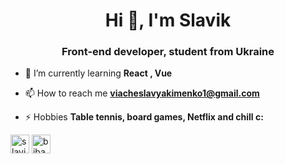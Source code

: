 <h1 align="center">Hi 👋, I'm Slavik</h1>
<h3 align="center">Front-end developer, student from Ukraine</h3>

- 🌱 I’m currently learning **React , Vue**

- 📫 How to reach me **viacheslavyakimenko1@gmail.com**

- ⚡ Hobbies **Table tennis, board games, Netflix and chill c:**

<p align="left">
<a href="https://www.linkedin.com/in/slavik-yakimenko-4896751b4/" target="blank"><img align="center" src="https://cdn.jsdelivr.net/npm/simple-icons@3.0.1/icons/linkedin.svg" alt="slavik-yakimenko-4896751b4" height="30" width="30" /></a>
<a href="https://instagram.com/bibazor" target="blank"><img align="center" src="https://cdn.jsdelivr.net/npm/simple-icons@3.0.1/icons/instagram.svg" alt="bibazor" height="30" width="30" /></a>
</p>
